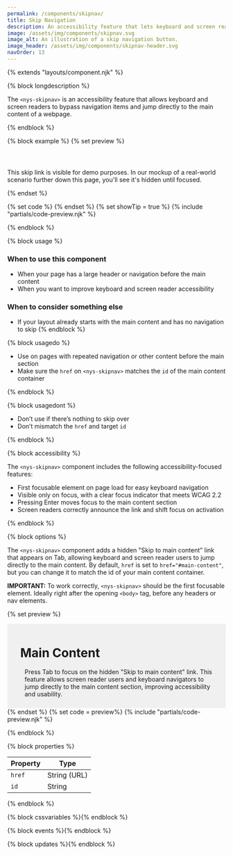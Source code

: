 ```yaml
---
permalink: /components/skipnav/
title: Skip Navigation
description: An accessibility feature that lets keyboard and screen reader users skip navigation and jump to main content.
image: /assets/img/components/skipnav.svg
image_alt: An illustration of a skip navigation button.
image_header: /assets/img/components/skipnav-header.svg
navOrder: 13
---
```


{% extends "layouts/component.njk" %}

{% block longdescription %}

The `<nys-skipnav>` is an accessibility feature that allows keyboard and screen readers to bypass navigation items and jump directly to the main content of a webpage.

{% endblock %}

{% block example %}
{% set preview %}
<nys-skipnav id="skipnav-demo" href="#main-content"></nys-skipnav>
<p style="margin-top:55px;">
  This skip link is visible for demo purposes. In our mockup of a
  real-world scenario further down this page, you'll see it's hidden until
  focused.
</p>
<script type="module">
  customElements.whenDefined('nys-skipnav').then(async () => {
    const skipnav = document.getElementById('skipnav-demo');
    // Wait until the Lit component finishes updating
    await skipnav.updateComplete;
    const link = skipnav?.shadowRoot?.querySelector('.nys-skipnav__link');
    if (link) {
      link.classList.add('show');
    }
  });
</script>
{% endset %}

{% set code %}
<nys-skipnav id="skipnav-demo" href="#main-content"></nys-skipnav>
{% endset %}
{% set showTip = true %}
{% include "partials/code-preview.njk" %}

{% endblock %}

{% block usage %}

### When to use this component
  - When your page has a large header or navigation before the main content
  - When you want to improve keyboard and screen reader accessibility
### When to consider something else

  - If your layout already starts with the main content and has no navigation to skip
{% endblock %}

{% block usagedo %}

  - Use on pages with repeated navigation or other content before the main section
  - Make sure the `href` on `<nys-skipnav>` matches the `id` of the main content container

{% endblock %}

{% block usagedont %}

  - Don’t use if there’s nothing to skip over
  - Don’t mismatch the `href` and target `id`

{% endblock %}

{% block accessibility %}

The `<nys-skipnav>` component includes the following accessibility-focused features:
  - First focusable element on page load for easy keyboard navigation
  - Visible only on focus, with a clear focus indicator that meets WCAG 2.2
  - Pressing Enter moves focus to the main content section
  - Screen readers correctly announce the link and shift focus on activation

{% endblock %}

{% block options %}

The `<nys-skipnav>` component adds a hidden "Skip to main content" link that appears on Tab, allowing keyboard and screen reader users to jump directly to the main content. By default, `href` is set to `href="#main-content"`, but you can change it to match the id of your main content container.

**IMPORTANT:** To work correctly, `<nys-skipnav>` should be the first focusable element. Ideally right after the opening `<body>` tag, before any headers or nav elements.

{% set preview %}<nys-skipnav href="#main-content1"></nys-skipnav>
<nys-unavheader hideTranslate hideSearch></nys-unavheader>
<div id="main-content1" style="padding:10px 30px; background-color: #f0f0f0;">
  <h1>Main Content</h1>
  <p style="display:flex; align-items:top; gap:10px;">
      <nys-icon name="info" size="2xl"></nys-icon>
      Press Tab to focus on the hidden "Skip to main content" link. This feature 
      allows screen reader users and keyboard navigators to jump directly to the 
      main content section, improving accessibility and usability.
  </p>
</div>
<nys-unavfooter></nys-unavfooter>{% endset %}
{% set code = preview%}
{% include "partials/code-preview.njk" %}

{% endblock %}

{% block properties %}

| Property | Type         |
|----------|--------------|
| `href`   | String (URL) |
| `id`     | String       |

{% endblock %}

{% block cssvariables %}{% endblock %}

{% block events %}{% endblock %}

{% block updates %}{% endblock %}
